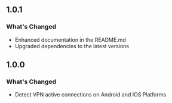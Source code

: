## 1.0.1

### What's Changed
* Enhanced documentation in the README.md
* Upgraded dependencies to the latest versions

## 1.0.0

### What's Changed
* Detect VPN active connections on Android and IOS Platforms
